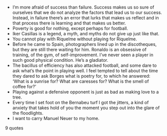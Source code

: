  - I’m more afraid of success than failure. Success makes us so sure of ourselves that we do not analyze the factors that lead us to our success. Instead, in failure there’s an error that lurks that makes us reflect and in that process there is learning and that makes us better.
 - Poverty is good for nothing, except perhaps for football.
 - Iker Casillas is a legend, a myth, and myths do not give up just like that.
 - You cannot play with Riquelme without playing for Riquelme.
 - Before he came to Spain, photographers lined up in the discotheques, but they are still there waiting for him. Ronaldo is an obsessive of training, of the gym, of self-improvement. I’ve never seen a player in such good physical condition. He’s a gladiator.
 - The bacillus of efficiency has also attacked football, and some dare to ask what’s the point in playing well. I feel tempted to tell about the time they dared to ask Borges what is poetry for, to which he answered: ‘What is a sunrise for? What are caresses for? What is the smell of coffee for?’
 - Playing against a defensive opponent is just as bad as making love to a tree.
 - Every time I set foot on the Bernabeu turf I got the jitters, a kind of anxiety that takes hold of you the moment you step out into the glare of the floodlights.
 - I want to carry Manuel Neuer to my home.

9 quotes